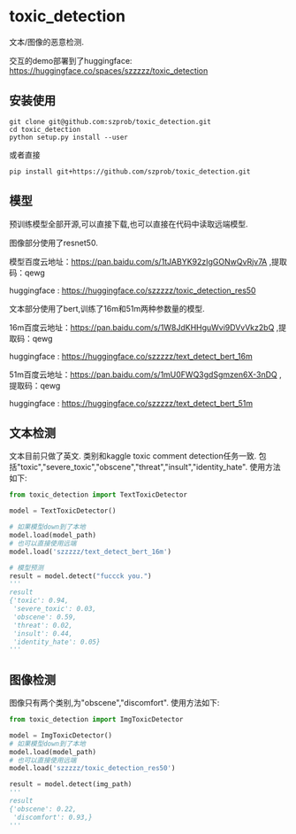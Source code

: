# toxic_detection

文本/图像的恶意检测.

交互的demo部署到了huggingface:
https://huggingface.co/spaces/szzzzz/toxic_detection

## 安装使用

```shell
git clone git@github.com:szprob/toxic_detection.git
cd toxic_detection
python setup.py install --user
```

或者直接

```shell
pip install git+https://github.com/szprob/toxic_detection.git
```

## 模型

预训练模型全部开源,可以直接下载,也可以直接在代码中读取远端模型.

图像部分使用了resnet50.

模型百度云地址：https://pan.baidu.com/s/1tJABYK92zIgGONwQvRjv7A ,提取码：qewg

huggingface : https://huggingface.co/szzzzz/toxic_detection_res50

文本部分使用了bert,训练了16m和51m两种参数量的模型.

16m百度云地址：https://pan.baidu.com/s/1W8JdKHHguWvi9DVvVkz2bQ ,提取码：qewg

huggingface : https://huggingface.co/szzzzz/text_detect_bert_16m

51m百度云地址：https://pan.baidu.com/s/1mU0FWQ3gdSgmzen6X-3nDQ ,提取码：qewg

huggingface : https://huggingface.co/szzzzz/text_detect_bert_51m


## 文本检测

文本目前只做了英文.
类别和kaggle toxic comment detection任务一致.
包括"toxic","severe_toxic","obscene","threat","insult","identity_hate".
使用方法如下:

```python
from toxic_detection import TextToxicDetector

model = TextToxicDetector()

# 如果模型down到了本地
model.load(model_path)
# 也可以直接使用远端
model.load('szzzzz/text_detect_bert_16m')

# 模型预测
result = model.detect("fuccck you.")
'''
result
{'toxic': 0.94,
 'severe_toxic': 0.03,
 'obscene': 0.59,
 'threat': 0.02,
 'insult': 0.44,
 'identity_hate': 0.05}
'''

```

## 图像检测
图像只有两个类别,为"obscene","discomfort".
使用方法如下:

```python
from toxic_detection import ImgToxicDetector

model = ImgToxicDetector()
# 如果模型down到了本地
model.load(model_path)
# 也可以直接使用远端
model.load('szzzzz/toxic_detection_res50')

result = model.detect(img_path)
'''
result
{'obscene': 0.22,
 'discomfort': 0.93,}
'''

```
